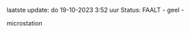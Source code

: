 laatste update: 
do 19-10-2023  3:52   uur 
Status: FAALT - geel - 
<div class="service Y">microstation</div>